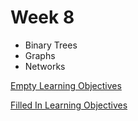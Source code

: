 # Week 8

- Binary Trees
- Graphs
- Networks

[Empty Learning Objectives]

[Filled In Learning Objectives]

[Empty Learning Objectives]: ./W8-empty-LOs.md
[Filled In Learning Objectives]: ./W8-filled-in-LOs.md
